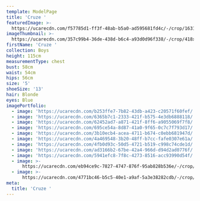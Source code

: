 ```yaml
---
template: ModelPage
title: 'Cruze '
featuredImage: >-
  https://ucarecdn.com/f57785d1-ff3f-48ab-b5a0-ad595681fd4c/-/crop/1631x637/0,944/-/preview/
imageThumbnail: >-
  https://ucarecdn.com/357c99b4-36de-438d-b6c4-a93d0d96f338/-/crop/418x567/116,47/-/preview/
firstName: 'Cruze '
collection: Boys
height: 115cm
measurementType: chest
bust: 58cm
waist: 54cm
hips: 56cm
size: '5'
shoeSize: '13'
hair: Blonde
eyes: Blue
imagePortfolio:
  - image: 'https://ucarecdn.com/b253ffe7-7b82-43db-a423-c20571f60fef/'
  - image: 'https://ucarecdn.com/6365b7c1-2333-421f-b575-4e3db6888118/'
  - image: 'https://ucarecdn.com/62452ad7-a871-421f-8ff6-a9055069f7f8/'
  - image: 'https://ucarecdn.com/695ce54a-8d87-41a0-9f65-0c7c7f793d17/'
  - image: 'https://ucarecdn.com/3b10ecb4-acea-4711-b674-c0ebb681947d/'
  - image: 'https://ucarecdn.com/4a469548-3b20-48ff-b7cc-fafe0307e61a/'
  - image: 'https://ucarecdn.com/4fb0d93c-50d5-4721-b519-c998c74cde1d/'
  - image: 'https://ucarecdn.com/ad3166b2-67be-42a4-966d-d94d2ad0776f/'
  - image: 'https://ucarecdn.com/5941efc8-7f8c-4273-8516-acc93990d54f/'
  - image: >-
      https://ucarecdn.com/eb94ce9c-7827-4747-876f-95ab828b536e/-/crop/1151x674/25,740/-/preview/
  - image: >-
      https://ucarecdn.com/4771bc46-b5c5-40e1-a9af-5a3e38282cdb/-/crop/1242x1407/0,139/-/preview/
meta:
  title: 'Cruze '
---
```


